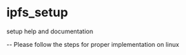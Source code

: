 # ipfs_setup
setup help and documentation

--
Please follow the steps for proper implementation on linux
